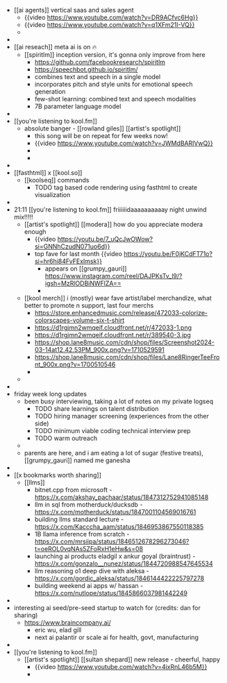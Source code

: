 - [[ai agents]] vertical saas and sales agent
	- {{video https://www.youtube.com/watch?v=DR9ACfvc6Hg}}
	- {{video https://www.youtube.com/watch?v=q1XFm21I-VQ}}
	-
-
- [[ai reseach]] meta ai is on 🔥
	- [[spiritlm]] inception version, it's gonna only improve from here
		- https://github.com/facebookresearch/spiritlm
		- https://speechbot.github.io/spiritlm/
		- combines text and speech in a single model
		- incorporates pitch and style units for emotional speech generation
		- few-shot learning: combined text and speech modalities
		- 7B parameter language model
-
- [[you're listening to kool.fm]]
	- absolute banger - [[rowland giles]] [[artist's spotlight]]
		- this song will be on repeat for few weeks now!
		- {{video https://www.youtube.com/watch?v=JWMdBARlVwQ}}
		-
		-
-
- [[fasthtml]] x [[kool.so]]
	- [[koolseq]] commands
		- TODO tag based code rendering using fasthtml to create visualization
-
- 21:11 [[you're listening to kool.fm]] friiiiiidaaaaaaaaaay night unwind mix!!!!!
	- [[artist's spotlight]] [[modera]] how do you appreciate modera enough
		- {{video https://youtu.be/7_uQcJwOWow?si=GNNhCzudN071uo6d}}
		- top fave for last month {{video https://youtu.be/F0jKCdFT71o?si=hr6hi84FvFExImsk}}
			- appears on [[grumpy_gauri]] https://www.instagram.com/reel/DAJPKsTv_l9/?igsh=MzRlODBiNWFlZA==
			-
	- [[kool merch]] i (mostly) wear fave artist/label merchandize, what better to promote n support, last four merchs
		- https://store.enhancedmusic.com/release/472033-colorize-colorscapes-volume-six-t-shirt
		- https://d1rgjmn2wmqeif.cloudfront.net/r/472033-1.png
		- https://d1rgjmn2wmqeif.cloudfront.net/r/389540-3.jpg
		- https://shop.lane8music.com/cdn/shop/files/Screenshot2024-03-14at12.42.53PM_900x.png?v=1710529591
		- https://shop.lane8music.com/cdn/shop/files/Lane8RingerTeeFront_900x.png?v=1700510546
		-
	-
-
- friday week long updates
	- been busy interviewing, taking a lot of notes on my private logseq
		- TODO share learnings on talent distribution
		- TODO hiring manager screening (experiences from the other side)
		- TODO minimum viable coding technical interview prep
		- TODO warm outreach
	-
	- parents are here, and i am eating a lot of sugar (festive treats), [[grumpy_gauri]] named me ganesha
-
- [[x bookmarks worth sharing]]
	- [[llms]]
		- bitnet.cpp from microsoft - https://x.com/akshay_pachaar/status/1847312752941085148
		- llm in sql from motherduck/ducksdb - https://x.com/motherduck/status/1847001104569016761
		- building llms standard lecture - https://x.com/Kacccha_aam/status/1846953867550118385
		- 1B llama inference from scratch - https://x.com/mrsiipa/status/1846512678296273046?t=oeROL0vqNAs5ZFoRxH1eHw&s=08
		- launching ai products eladgil x ankur goyal (braintrust) - https://x.com/gonzalo__nunez/status/1844720988547645534
		- llm reasoning o1 deep dive with aleksa - https://x.com/gordic_aleksa/status/1846144422225797278
		- building weekend ai apps w/ hassan - https://x.com/nutlope/status/1845866037981442249
-
- interesting ai seed/pre-seed startup to watch for (credits: dan for sharing)
	- https://www.braincompany.ai/
		- eric wu, elad gill
		- next ai palantir or scale ai for health, govt, manufacturing
-
- [[you're listening to kool.fm]]
	- [[artist's spotlight]] [[sultan shepard]] new release - cheerful, happy
		- {{video https://www.youtube.com/watch?v=4ixRnL46b5M}}
		-